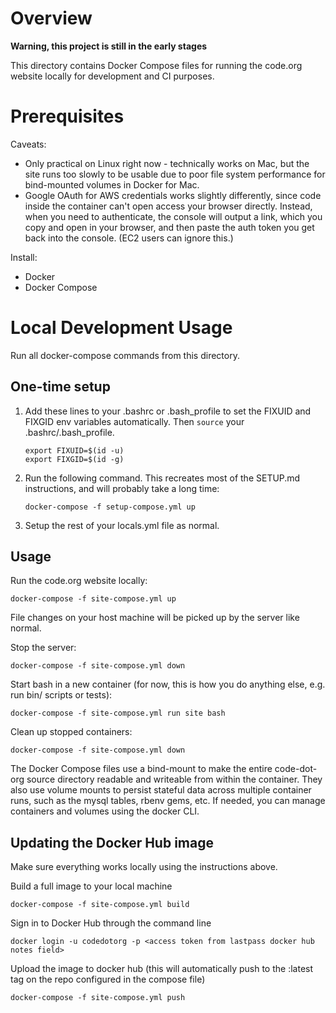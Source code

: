 # Overview

**Warning, this project is still in the early stages**

This directory contains Docker Compose files for running the code.org website locally for development and CI purposes.

# Prerequisites

Caveats:

- Only practical on Linux right now - technically works on Mac, but the site runs too slowly to be usable due to poor file system performance for bind-mounted volumes in Docker for Mac.
- Google OAuth for AWS credentials works slightly differently, since code inside the container can't open access your browser directly. Instead, when you need to authenticate, the console will output a link, which you copy and open in your browser, and then paste the auth token you get back into the console. (EC2 users can ignore this.)

Install:

- Docker
- Docker Compose

# Local Development Usage

Run all docker-compose commands from this directory.

## One-time setup

1. Add these lines to your .bashrc or .bash_profile to set the FIXUID and FIXGID env variables automatically. Then `source` your .bashrc/.bash_profile.
   ```
   export FIXUID=$(id -u)
   export FIXGID=$(id -g)
   ```
2. Run the following command. This recreates most of the SETUP.md instructions, and will probably take a long time:

   ```
   docker-compose -f setup-compose.yml up
   ```

3. Setup the rest of your locals.yml file as normal.

## Usage

Run the code.org website locally:

```
docker-compose -f site-compose.yml up
```

File changes on your host machine will be picked up by the server like normal.

Stop the server:

```
docker-compose -f site-compose.yml down
```

Start bash in a new container (for now, this is how you do anything else, e.g. run bin/ scripts or tests):

```
docker-compose -f site-compose.yml run site bash
```

Clean up stopped containers:

```
docker-compose -f site-compose.yml down
```

The Docker Compose files use a bind-mount to make the entire code-dot-org source directory readable and writeable from within the container. They also use volume mounts to persist stateful data across multiple container runs, such as the mysql tables, rbenv gems, etc. If needed, you can manage containers and volumes using the docker CLI.

## Updating the Docker Hub image

Make sure everything works locally using the instructions above.

Build a full image to your local machine

```
docker-compose -f site-compose.yml build
```

Sign in to Docker Hub through the command line

```
docker login -u codedotorg -p <access token from lastpass docker hub notes field>
```

Upload the image to docker hub (this will automatically push to the :latest tag on the repo configured in the compose file)

```
docker-compose -f site-compose.yml push
```
